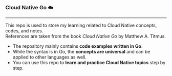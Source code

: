 ### Cloud Native Go ☁️  
---
This repo is used to store my learning related to Cloud Native concepts, codes, and notes.  
References are taken from the book *Cloud Native Go* by Matthew A. Titmus.  

- The repository mainly contains **code examples written in Go**.  
- While the syntax is in Go, the **concepts are universal** and can be applied to other languages as well.  
- You can use this repo to **learn and practice Cloud Native topics** step by step.  


